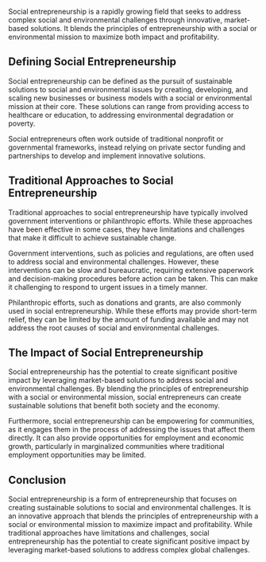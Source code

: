 
Social entrepreneurship is a rapidly growing field that seeks to address complex social and environmental challenges through innovative, market-based solutions. It blends the principles of entrepreneurship with a social or environmental mission to maximize both impact and profitability.

Defining Social Entrepreneurship
--------------------------------

Social entrepreneurship can be defined as the pursuit of sustainable solutions to social and environmental issues by creating, developing, and scaling new businesses or business models with a social or environmental mission at their core. These solutions can range from providing access to healthcare or education, to addressing environmental degradation or poverty.

Social entrepreneurs often work outside of traditional nonprofit or governmental frameworks, instead relying on private sector funding and partnerships to develop and implement innovative solutions.

Traditional Approaches to Social Entrepreneurship
-------------------------------------------------

Traditional approaches to social entrepreneurship have typically involved government interventions or philanthropic efforts. While these approaches have been effective in some cases, they have limitations and challenges that make it difficult to achieve sustainable change.

Government interventions, such as policies and regulations, are often used to address social and environmental challenges. However, these interventions can be slow and bureaucratic, requiring extensive paperwork and decision-making procedures before action can be taken. This can make it challenging to respond to urgent issues in a timely manner.

Philanthropic efforts, such as donations and grants, are also commonly used in social entrepreneurship. While these efforts may provide short-term relief, they can be limited by the amount of funding available and may not address the root causes of social and environmental challenges.

The Impact of Social Entrepreneurship
-------------------------------------

Social entrepreneurship has the potential to create significant positive impact by leveraging market-based solutions to address social and environmental challenges. By blending the principles of entrepreneurship with a social or environmental mission, social entrepreneurs can create sustainable solutions that benefit both society and the economy.

Furthermore, social entrepreneurship can be empowering for communities, as it engages them in the process of addressing the issues that affect them directly. It can also provide opportunities for employment and economic growth, particularly in marginalized communities where traditional employment opportunities may be limited.

Conclusion
----------

Social entrepreneurship is a form of entrepreneurship that focuses on creating sustainable solutions to social and environmental challenges. It is an innovative approach that blends the principles of entrepreneurship with a social or environmental mission to maximize impact and profitability. While traditional approaches have limitations and challenges, social entrepreneurship has the potential to create significant positive impact by leveraging market-based solutions to address complex global challenges.
